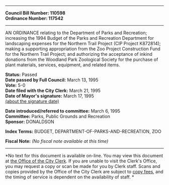 * * * * *  
  
**Council Bill Number: [](#h0)[](#h2)110598**   
**Ordinance Number: 117542**  
  
* * * * *  
  
AN ORDINANCE relating to the Department of Parks and Recreation; increasing the 1994 Budget of the Parks and Recreation Department for landscaping expenses for the Northern Trail Project (CIP Project K872814); making a supporting appropriation from the Zoo Project Construction Fund for the Northern Trail Project; and authorizing the acceptance of inkind donations from the Woodland Park Zoological Society for the purchase of plant materials, services, equipment, and related items.  
  
**Status:** Passed   
**Date passed by Full Council:** March 13, 1995   
**Vote:** 5-0   
**Date filed with the City Clerk:** March 21, 1995   
**Date of Mayor's signature:** March 17, 1995   
[(about the signature date)](/~public/approvaldate.htm)   
  
  
**Date introduced/referred to committee:** March 6, 1995   
**Committee:** Parks, Public Grounds and Recreation   
**Sponsor:** DONALDSON   
  
**Index Terms:** BUDGET, DEPARTMENT-OF-PARKS-AND-RECREATION, ZOO  
  
**Fiscal Note:** *(No fiscal note available at this time)*  
  
* * * * *  
  
*No text for this document is available on-line. You may view this document at [the Office of the City Clerk](http://www.seattle.gov/leg/clerk/contactUs.htm). If you are unable to visit the Clerk's Office, you may request a copy or scan be made for you by Clerk staff. Scans and copies provided by the Office of the City Clerk are subject to [copy fees](http://clerk.seattle.gov/~public/clerkfees.htm), and the timing of service is dependent on the availability of staff. *  
  
  
